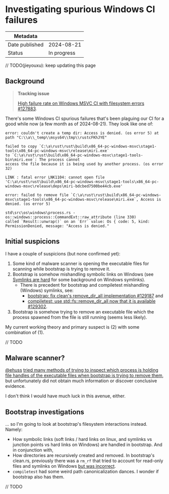 # Investigating spurious Windows CI failures

| Metadata       |             |
|----------------|-------------|
| Date published | 2024-08-21  |
| Status         | In progress |

// TODO(jieyouxu): keep updating this page

## Background

> **Tracking issue**
>
> [High failure rate on Windows MSVC CI with filesystem errors #127883][tracking-issue].

There's some Windows CI spurious failures that's been plaguing our CI for a good while now (a few
month as of 2024-08-21). They look like one of:

```
error: couldn't create a temp dir: Access is denied. (os error 5) at path "C:\\a\\_temp\\msys64\\tmp\\rustcFKhJYE"
```

```
failed to copy `C:\a\rust\rust\build\x86_64-pc-windows-msvc\stage1-tools\x86_64-pc-windows-msvc\release\miri.exe`
to `C:\a\rust\rust\build\x86_64-pc-windows-msvc\stage1-tools-bin\miri.exe`: The process cannot
access the file because it is being used by another process. (os error 32)
```

```
LINK : fatal error LNK1104: cannot open file 'C:\a\rust\rust\build\x86_64-pc-windows-msvc\stage1-tools\x86_64-pc-windows-msvc\release\deps\miri-bdcbed7500be44cb.exe'
```

```
error: failed to remove file `C:\a\rust\rust\build\x86_64-pc-windows-msvc\stage1-tools\x86_64-pc-windows-msvc\release\miri.exe`, Access is denied. (os error 5)
```

```
std\src\os\windows\process.rs - os::windows::process::CommandExt::raw_attribute (line 330)
called `Result::unwrap()` on an `Err` value: Os { code: 5, kind: PermissionDenied, message: "Access is denied."
```

## Initial suspicions

I have a couple of suspicions (but none confirmed yet):

1. Some kind of malware scanner is opening the executable files for scanning while bootstrap is
  trying to remove it.
2. Bootstrap is somehow mishandling symbolic links on Windows (see [Symlinks are
  hard](../notes/symlinks-are-hard.md) for some background on Windows symlinks).
    - There is precedent for bootstrap and compiletest mishandling (Windows) symlinks, see:
        - [bootstrap: fix clean's remove_dir_all implementation #129187][bootstrap-clean-fix] and
        - [compiletest: use std::fs::remove_dir_all now that it is available
          #129302][compiletest-rm-rf].
3. Bootstrap is somehow trying to remove an executable file which the process spawned from the file
  is still running (seems less likely).

My current working theory and primary suspect is (2) with some combination of (1).

// TODO

## Malware scanner?

[@ehuss][ehuss] [tried many methods of trying to inspect which process is holding file handles of
the executable files when bootstrap is trying to remove them][windows-ci-try-pr], but unfortunately
did not obtain much information or discover conclusive evidence.

I don't think I would have much luck in this avenue, either.

## Bootstrap investigations

... so I'm going to look at bootstrap's filesystem interactions instead. Namely:

- How symbolic links (soft links / hard links on linux, and symlinks vs junction points vs hard
  links on Windows) are handled in bootstrap. And in conjunction with,
- How directories are recursively created and removed. In bootstrap's clean.rs, previously there was
  a `rm_rf` that tried to account for read-only files and symlinks on Windows [but was
  incorrect][bootstrap-clean-fix].
- `compiletest` had some weird path canonicalization dances. I wonder if bootstrap also has them.

// TODO

[tracking-issue]: https://github.com/rust-lang/rust/issues/127883
[bootstrap-clean-fix]: https://github.com/rust-lang/rust/pull/129187
[compiletest-rm-rf]: https://github.com/rust-lang/rust/pull/129302
[remove_dir_all]: https://doc.rust-lang.org/std/fs/fn.remove_dir_all.html
[ehuss]: https://github.com/ehuss
[windows-ci-try-pr]: https://github.com/rust-lang/rust/pull/127373
